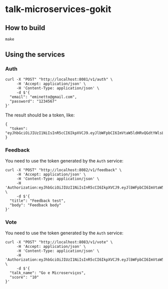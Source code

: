 # talk-microservices-gokit

## How to build

    make

## Using the services

### Auth

```
curl -X "POST" "http://localhost:8081/v1/auth" \
     -H 'Accept: application/json' \
     -H 'Content-Type: application/json' \
     -d $'{
  "email": "eminetto@gmail.com",
  "password": "1234567"
}'

```

The result should be a token, like:

```
{
  "token": "eyJhbGciOiJIUzI1NiIsInR5cCI6IkpXVCJ9.eyJlbWFpbCI6ImVtaW5ldHRvQGdtYWlsLmNvbSIsImV4cCI6MTU2ODkwNTM3MCwiaWF0IjoxNTY4OTAxNzQwLCJuYmYiOjE1Njg5MDE3NDB9.07my1r33iKhfUuR3XK87YomK00Fcio_Ve7ZXlaq0Jb0"
}
```

### Feedback

You need to use the token generated by the ```Auth``` service:

```
curl -X "POST" "http://localhost:8082/v1/feedback" \
     -H 'Accept: application/json' \
     -H 'Content-Type: application/json' \
	 -H 'Authorization:eyJhbGciOiJIUzI1NiIsInR5cCI6IkpXVCJ9.eyJlbWFpbCI6ImVtaW5ldHRvQGdtYWlsLmNvbSIsImV4cCI6MTYyODY0MTc1MiwiaWF0IjoxNjI4NjM4MTIyLCJuYmYiOjE2Mjg2MzgxMjJ9.m3xzCGsPBvi6ccCi0W9AHaO7aiY8wZAUABLI5Ntbnmw' \
     -d $'{
  "title": "Feedback test",
  "body": "Feedback body"
}'
```

### Vote

You need to use the token generated by the ```Auth``` service:

```
curl -X "POST" "http://localhost:8083/v1/vote" \
     -H 'Accept: application/json' \
     -H 'Content-Type: application/json' \
	 -H 'Authorization:eyJhbGciOiJIUzI1NiIsInR5cCI6IkpXVCJ9.eyJlbWFpbCI6ImVtaW5ldHRvQGdtYWlsLmNvbSIsImV4cCI6MTU2ODkwNTM3MCwiaWF0IjoxNTY4OTAxNzQwLCJuYmYiOjE1Njg5MDE3NDB9.07my1r33iKhfUuR3XK87YomK00Fcio_Ve7ZXlaq0Jb0' \
     -d $'{
  "talk_name": "Go e Microserviços",
  "score": "10"
}'
```

